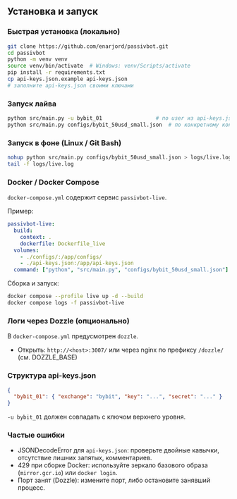 ## Установка и запуск

### Быстрая установка (локально)
```bash
git clone https://github.com/enarjord/passivbot.git
cd passivbot
python -m venv venv
source venv/bin/activate  # Windows: venv/Scripts/activate
pip install -r requirements.txt
cp api-keys.json.example api-keys.json
# заполните api-keys.json своими ключами
```

### Запуск лайва
```bash
python src/main.py -u bybit_01                 # по user из api-keys.json
python src/main.py configs/bybit_50usd_small.json  # по конкретному конфигу
```

### Запуск в фоне (Linux / Git Bash)
```bash
nohup python src/main.py configs/bybit_50usd_small.json > logs/live.log 2>&1 & disown
tail -f logs/live.log
```

### Docker / Docker Compose
`docker-compose.yml` содержит сервис `passivbot-live`.

Пример:
```yaml
passivbot-live:
  build:
    context: .
    dockerfile: Dockerfile_live
  volumes:
    - ./configs/:/app/configs/
    - ./api-keys.json:/app/api-keys.json
  command: ["python", "src/main.py", "configs/bybit_50usd_small.json"]
```

Сборка и запуск:
```bash
docker compose --profile live up -d --build
docker compose logs -f passivbot-live
```

### Логи через Dozzle (опционально)
В `docker-compose.yml` предусмотрен `dozzle`.
- Открыть: `http://<host>:3007/` или через nginx по префиксу `/dozzle/` (см. DOZZLE_BASE)

### Структура api-keys.json
```json
{
  "bybit_01": { "exchange": "bybit", "key": "...", "secret": "..." }
}
```
`-u bybit_01` должен совпадать с ключом верхнего уровня.

### Частые ошибки
- JSONDecodeError для `api-keys.json`: проверьте двойные кавычки, отсутствие лишних запятых, комментариев.
- 429 при сборке Docker: используйте зеркало базового образа (`mirror.gcr.io`) или `docker login`.
- Порт занят (Dozzle): измените порт, либо остановите занявший процесс.


